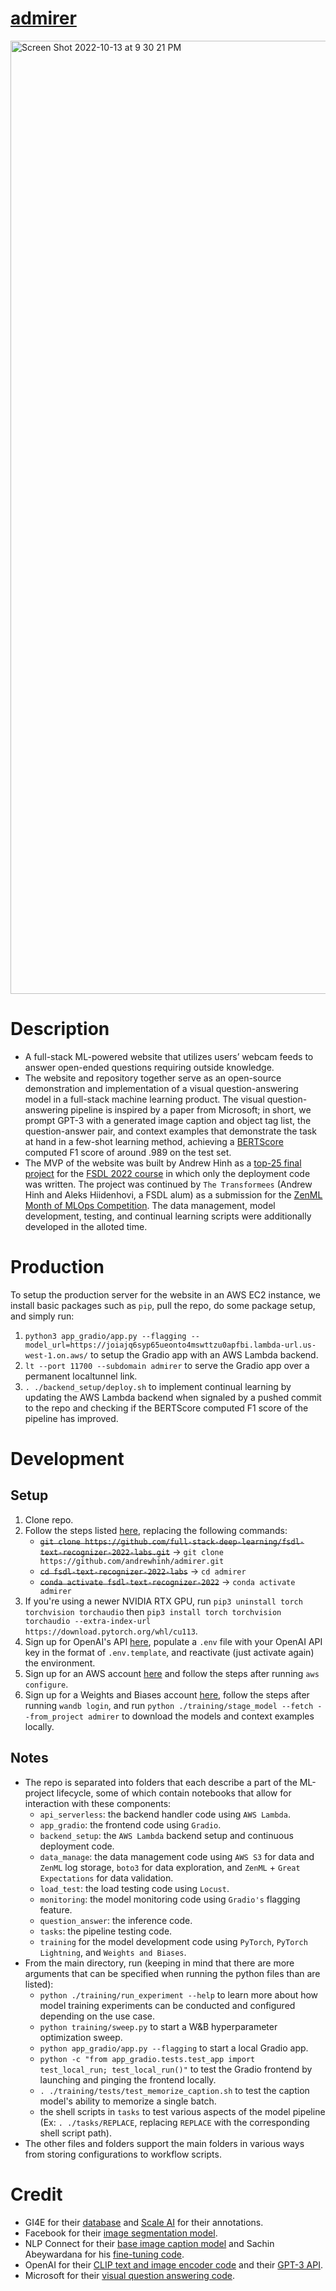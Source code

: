 # [admirer](https://admirer.loca.lt/)
<img width="1525" alt="Screen Shot 2022-10-13 at 9 30 21 PM" src="https://user-images.githubusercontent.com/40700820/195763037-1f5ca861-3eac-4338-8785-f6f16da79ad5.png">

# Description
- A full-stack ML-powered website that utilizes users’ webcam feeds to answer open-ended questions requiring outside knowledge.
- The website and repository together serve as an open-source demonstration and implementation of a visual question-answering model in a full-stack machine learning product. The visual question-answering pipeline is inspired by a paper from Microsoft; in short, we prompt GPT-3 with a generated image caption and object tag list, the question-answer pair, and context examples that demonstrate the task at hand in a few-shot learning method, achieving a [BERTScore](https://torchmetrics.readthedocs.io/en/stable/text/bert_score.html) computed F1 score of around .989 on the test set.
- The MVP of the website was built by Andrew Hinh as a [top-25 final project](https://fullstackdeeplearning.com/course/2022/project-showcase/#admirer) for the [FSDL 2022 course](https://fullstackdeeplearning.com/course/2022/) in which only the deployment code was written. The project was continued by `The Transformees` (Andrew Hinh and Aleks Hiidenhovi, a FSDL alum) as a submission for the [ZenML Month of MLOps Competition](https://zenml.notion.site/ZenML-s-Month-of-MLOps-Competition-Announcement-3c59f628447c48f1944035de85ff1a5f). The data management, model development, testing, and continual learning scripts were additionally developed in the alloted time.

# Production
To setup the production server for the website in an AWS EC2 instance, we install basic packages such as `pip`, pull the repo, do some package setup, and simply run:
1. `python3 app_gradio/app.py --flagging --model_url=https://joiajq6syp65ueonto4mswttzu0apfbi.lambda-url.us-west-1.on.aws/` to setup the Gradio app with an AWS Lambda backend.
2. `lt --port 11700 --subdomain admirer` to serve the Gradio app over a permanent localtunnel link.
3. `. ./backend_setup/deploy.sh` to implement continual learning by updating the AWS Lambda backend when signaled by a pushed commit to the repo and checking if the BERTScore computed F1 score of the pipeline has improved.

# Development
## Setup
1. Clone repo.
2. Follow the steps listed [here](https://github.com/full-stack-deep-learning/fsdl-text-recognizer-2022-labs/tree/main/setup#local), replacing the following commands:
    - ~~`git clone https://github.com/full-stack-deep-learning/fsdl-text-recognizer-2022-labs.git`~~ -> `git clone https://github.com/andrewhinh/admirer.git`
    - ~~`cd fsdl-text-recognizer-2022-labs`~~ -> `cd admirer`
    - ~~`conda activate fsdl-text-recognizer-2022`~~ -> `conda activate admirer`
3. If you're using a newer NVIDIA RTX GPU, run `pip3 uninstall torch torchvision torchaudio` then `pip3 install torch torchvision torchaudio --extra-index-url https://download.pytorch.org/whl/cu113`.
4. Sign up for OpenAI's API [here](https://openai.com/api/), populate a `.env` file with your OpenAI API key in the format of `.env.template`, and reactivate (just activate again) the environment.
5. Sign up for an AWS account [here](https://us-west-2.console.aws.amazon.com/ecr/create-repository?region=us-west-2) and follow the steps after running `aws configure`.
6. Sign up for a Weights and Biases account [here](https://wandb.ai/signup), follow the steps after running `wandb login`, and run `python ./training/stage_model --fetch --from_project admirer` to download the models and context examples locally.
## Notes
- The repo is separated into folders that each describe a part of the ML-project lifecycle, some of which contain notebooks that allow for interaction with these components:
    - `api_serverless`: the backend handler code using `AWS Lambda`.
    - `app_gradio`: the frontend code using `Gradio`.
    - `backend_setup`: the `AWS Lambda` backend setup and continuous deployment code.
    - `data_manage`: the data management code using `AWS S3` for data and `ZenML` log storage, `boto3` for data exploration, and `ZenML` + `Great Expectations` for data validation.
    - `load_test`: the load testing code using `Locust`.
    - `monitoring`: the model monitoring code using `Gradio's` flagging feature.
    - `question_answer`: the inference code.
    - `tasks`: the pipeline testing code.
    - `training` for the model development code using `PyTorch`, `PyTorch Lightning`, and `Weights and Biases`.
- From the main directory, run (keeping in mind that there are more arguments that can be specified when running the python files than are listed):
    - `python ./training/run_experiment --help` to learn more about how model training experiments can be conducted and configured depending on the use case.
    - `python training/sweep.py` to start a W&B hyperparameter optimization sweep.
    - `python app_gradio/app.py --flagging` to start a local Gradio app.
    - `python -c "from app_gradio.tests.test_app import test_local_run; test_local_run()"` to test the Gradio frontend by launching and pinging the frontend locally.
    - `. ./training/tests/test_memorize_caption.sh` to test the caption model's ability to memorize a single batch.
    - the shell scripts in `tasks` to test various aspects of the model pipeline (Ex: `. ./tasks/REPLACE`, replacing `REPLACE` with the corresponding shell script path).
- The other files and folders support the main folders in various ways from storing configurations to workflow scripts.

# Credit
- GI4E for their [database](https://www.unavarra.es/gi4e/databases/gi4e/?languageId=1) and [Scale AI](https://scale.com/) for their annotations.
- Facebook for their [image segmentation model](https://huggingface.co/facebook/detr-resnet-50-panoptic).
- NLP Connect for their [base image caption model](https://huggingface.co/nlpconnect/vit-gpt2-image-captioning) and Sachin Abeywardana for his [fine-tuning code](https://sachinruk.github.io/blog/pytorch/huggingface/2021/12/28/vit-to-gpt2-encoder-decoder-model.html).
- OpenAI for their [CLIP text and image encoder code](https://huggingface.co/openai/clip-vit-base-patch16) and their [GPT-3 API](https://openai.com/api/).
- Microsoft for their [visual question answering code](https://github.com/microsoft/PICa).
